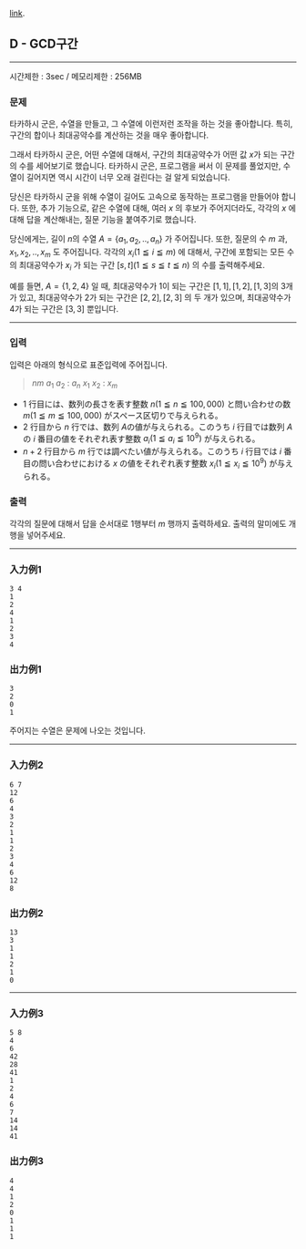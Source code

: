 [link](http://arc023.contest.atcoder.jp/tasks/arc023_4).

## D - GCD구간

----------

시간제한 : 3sec / 메모리제한 : 256MB

### 문제

타카하시 군은, 수열을 만들고, 그 수열에 이런저런 조작을 하는 것을 좋아합니다. 특히, 구간의 합이나 최대공약수를 계산하는 것을 매우 좋아합니다.

그래서 타카하시 군은, 어떤 수열에 대해서, 구간의 최대공약수가 어떤 값 $x$가 되는 구간의 수를 세어보기로 했습니다.
타카하시 군은, 프로그램을 써서 이 문제를 풀었지만, 수열이 길어지면 역시 시간이 너무 오래 걸린다는 걸 알게 되었습니다.

당신은 타카하시 군을 위해 수열이 길어도 고속으로 동작하는 프로그램을 만들어야 합니다.
또한, 추가 기능으로, 같은 수열에 대해, 여러 $x$ 의 후보가 주어지더라도, 각각의 $x$ 에 대해 답을 계산해내는, 질문 기능을 붙여주기로 했습니다.

당신에게는, 길이 $n$의 수열 $A=\{a_1,a_2,..,a_n\}$ 가 주어집니다. 또한, 질문의 수 $m$ 과, $x_1,x_2,..,x_m$ 도 주어집니다.
각각의 $x_i (1 ≦ i ≦ m)$ 에 대해서, 구간에 포함되는 모든 수의 최대공약수가 $x_i$ 가 되는 구간 $[s,t] (1 ≦ s ≦ t ≦ n)$ 의 수를 출력해주세요.

예를 들면, $A=\{1,2,4\}$ 일 때, 최대공약수가 1이 되는 구간은 $[1,1],[1,2],[1,3]$의 3개가 있고, 최대공약수가 2가 되는 구간은 $[2,2],[2,3]$ 의 두 개가 있으며, 최대공약수가 4가 되는 구간은 $[3,3]$ 뿐입니다.

----------

### 입력

입력은 아래의 형식으로 표준입력에 주어집니다.

>
>$n　m$
>$a_1$
>$a_2$
>:
>$a_n$
>$x_1$
>$x_2$
>:
>$x_m$


* $1$ 行目には、数列の長さを表す整数 $n (1 ≦ n ≦ 100,000)$ と問い合わせの数 $m (1 ≦ m ≦ 100,000)$ がスペース区切りで与えられる。
* $2$ 行目から $n$ 行では、数列 $A$の値が与えられる。このうち $i$ 行目では数列 $A$ の $i$ 番目の値をそれぞれ表す整数 $a_i (1 ≦ a_i ≦ 10^9)$ が与えられる。
* $n+2$ 行目から $m$ 行では調べたい値が与えられる。このうち $i$ 行目では $i$ 番目の問い合わせにおける $x$ の値をそれぞれ表す整数 $x_i (1 ≦ x_i ≦ 10^9)$ が与えられる。
### 출력

각각의 질문에 대해서 답을 순서대로 1행부터 $m$ 행까지 출력하세요. 출력의 말미에도 개행을 넣어주세요.

----------

### 入力例1

```
3 4
1
2
4
1
2
3
4
```

### 出力例1

```
3
2
0
1
```

주어지는 수열은 문제에 나오는 것입니다.

----------

### 入力例2

```
6 7
12
6
4
3
2
1
1
2
3
4
6
12
8
```

### 出力例2

```
13
3
1
1
2
1
0
```

----------

### 入力例3

```
5 8
4
6
42
28
41
1
2
4
6
7
14
14
41
```

### 出力例3

```
4
4
1
2
0
1
1
1
```

